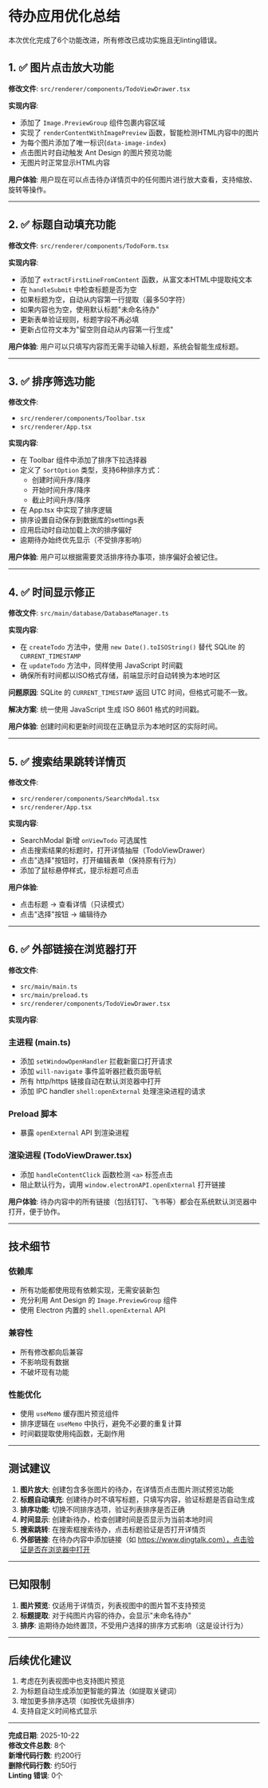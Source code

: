 # 待办应用优化总结

本次优化完成了6个功能改进，所有修改已成功实施且无linting错误。

## 1. ✅ 图片点击放大功能

**修改文件**: `src/renderer/components/TodoViewDrawer.tsx`

**实现内容**:
- 添加了 `Image.PreviewGroup` 组件包裹内容区域
- 实现了 `renderContentWithImagePreview` 函数，智能检测HTML内容中的图片
- 为每个图片添加了唯一标识(`data-image-index`)
- 点击图片时自动触发 Ant Design 的图片预览功能
- 无图片时正常显示HTML内容

**用户体验**: 用户现在可以点击待办详情页中的任何图片进行放大查看，支持缩放、旋转等操作。

---

## 2. ✅ 标题自动填充功能

**修改文件**: `src/renderer/components/TodoForm.tsx`

**实现内容**:
- 添加了 `extractFirstLineFromContent` 函数，从富文本HTML中提取纯文本
- 在 `handleSubmit` 中检查标题是否为空
- 如果标题为空，自动从内容第一行提取（最多50字符）
- 如果内容也为空，使用默认标题"未命名待办"
- 更新表单验证规则，标题字段不再必填
- 更新占位符文本为"留空则自动从内容第一行生成"

**用户体验**: 用户可以只填写内容而无需手动输入标题，系统会智能生成标题。

---

## 3. ✅ 排序筛选功能

**修改文件**: 
- `src/renderer/components/Toolbar.tsx`
- `src/renderer/App.tsx`

**实现内容**:
- 在 Toolbar 组件中添加了排序下拉选择器
- 定义了 `SortOption` 类型，支持6种排序方式：
  - 创建时间升序/降序
  - 开始时间升序/降序
  - 截止时间升序/降序
- 在 App.tsx 中实现了排序逻辑
- 排序设置自动保存到数据库的settings表
- 应用启动时自动加载上次的排序偏好
- 逾期待办始终优先显示（不受排序影响）

**用户体验**: 用户可以根据需要灵活排序待办事项，排序偏好会被记住。

---

## 4. ✅ 时间显示修正

**修改文件**: `src/main/database/DatabaseManager.ts`

**实现内容**:
- 在 `createTodo` 方法中，使用 `new Date().toISOString()` 替代 SQLite 的 `CURRENT_TIMESTAMP`
- 在 `updateTodo` 方法中，同样使用 JavaScript 时间戳
- 确保所有时间都以ISO格式存储，前端显示时自动转换为本地时区

**问题原因**: SQLite 的 `CURRENT_TIMESTAMP` 返回 UTC 时间，但格式可能不一致。

**解决方案**: 统一使用 JavaScript 生成 ISO 8601 格式的时间戳。

**用户体验**: 创建时间和更新时间现在正确显示为本地时区的实际时间。

---

## 5. ✅ 搜索结果跳转详情页

**修改文件**: 
- `src/renderer/components/SearchModal.tsx`
- `src/renderer/App.tsx`

**实现内容**:
- SearchModal 新增 `onViewTodo` 可选属性
- 点击搜索结果的标题时，打开详情抽屉（TodoViewDrawer）
- 点击"选择"按钮时，打开编辑表单（保持原有行为）
- 添加了鼠标悬停样式，提示标题可点击

**用户体验**: 
- 点击标题 → 查看详情（只读模式）
- 点击"选择"按钮 → 编辑待办

---

## 6. ✅ 外部链接在浏览器打开

**修改文件**: 
- `src/main/main.ts`
- `src/main/preload.ts`
- `src/renderer/components/TodoViewDrawer.tsx`

**实现内容**:

### 主进程 (main.ts)
- 添加 `setWindowOpenHandler` 拦截新窗口打开请求
- 添加 `will-navigate` 事件监听器拦截页面导航
- 所有 http/https 链接自动在默认浏览器中打开
- 添加 IPC handler `shell:openExternal` 处理渲染进程的请求

### Preload 脚本
- 暴露 `openExternal` API 到渲染进程

### 渲染进程 (TodoViewDrawer.tsx)
- 添加 `handleContentClick` 函数检测 `<a>` 标签点击
- 阻止默认行为，调用 `window.electronAPI.openExternal` 打开链接

**用户体验**: 待办内容中的所有链接（包括钉钉、飞书等）都会在系统默认浏览器中打开，便于协作。

---

## 技术细节

### 依赖库
- 所有功能都使用现有依赖实现，无需安装新包
- 充分利用 Ant Design 的 `Image.PreviewGroup` 组件
- 使用 Electron 内置的 `shell.openExternal` API

### 兼容性
- 所有修改都向后兼容
- 不影响现有数据
- 不破坏现有功能

### 性能优化
- 使用 `useMemo` 缓存图片预览组件
- 排序逻辑在 `useMemo` 中执行，避免不必要的重复计算
- 时间戳提取使用纯函数，无副作用

---

## 测试建议

1. **图片放大**: 创建包含多张图片的待办，在详情页点击图片测试预览功能
2. **标题自动填充**: 创建待办时不填写标题，只填写内容，验证标题是否自动生成
3. **排序功能**: 切换不同排序选项，验证列表排序是否正确
4. **时间显示**: 创建新待办，检查创建时间是否显示为当前本地时间
5. **搜索跳转**: 在搜索框搜索待办，点击标题验证是否打开详情页
6. **外部链接**: 在待办内容中添加链接（如 https://www.dingtalk.com），点击验证是否在浏览器中打开

---

## 已知限制

1. **图片预览**: 仅适用于详情页，列表视图中的图片暂不支持预览
2. **标题提取**: 对于纯图片内容的待办，会显示"未命名待办"
3. **排序**: 逾期待办始终置顶，不受用户选择的排序方式影响（这是设计行为）

---

## 后续优化建议

1. 考虑在列表视图中也支持图片预览
2. 为标题自动生成添加更智能的算法（如提取关键词）
3. 增加更多排序选项（如按优先级排序）
4. 支持自定义时间格式显示

---

**完成日期**: 2025-10-22  
**修改文件总数**: 8个  
**新增代码行数**: 约200行  
**删除代码行数**: 约50行  
**Linting 错误**: 0个

